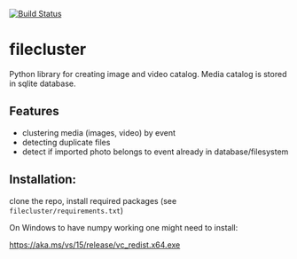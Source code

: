 [![Build Status](https://semaphoreci.com/api/v1/izikeros/filecluster/branches/master/shields_badge.svg)](https://semaphoreci.com/izikeros/filecluster)
# filecluster
Python library for creating image and video catalog. Media catalog is stored in sqlite database.

## Features
- clustering media (images, video) by event
- detecting duplicate files
- detect if imported photo belongs to event already in database/filesystem

## Installation:
clone the repo, install required packages (see `filecluster/requirements.txt`)

On Windows to have numpy working one might need to install:

https://aka.ms/vs/15/release/vc_redist.x64.exe

 
